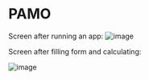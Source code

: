 # PAMO

Screen after running an app:
![image](https://user-images.githubusercontent.com/36709729/225727950-f05b4c7d-ad94-4b12-9a6d-a00f8aaa1f2c.png)

Screen after filling form and calculating:

![image](https://user-images.githubusercontent.com/36709729/225728104-a80f5587-dfd1-40ae-aabb-48fc1a11cdb6.png)
